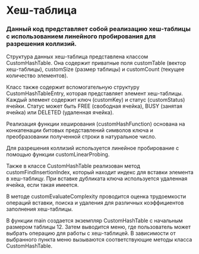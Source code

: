 # Хеш-таблица

### Данный код представляет собой реализацию хеш-таблицы с использованием линейного пробирования для разрешения коллизий.

Структура данных хеш-таблица представлена классом CustomHashTable. Она содержит приватные поля customTable (вектор хеш-таблицы), customSize (размер таблицы) и customCount (текущее количество элементов).

Класс также содержит вспомогательную структуру CustomHashTableEntry, которая представляет элемент хеш-таблицы. 
Каждый элемент содержит ключ (customKey) и статус (customStatus) ячейки. 
Статус может быть FREE (свободная ячейка), BUSY (занятая ячейка) или DELETED (удаленная ячейка).

Реализация функции хеширования (customHashFunction) основана на конкатенации битовых представлений символов ключа и преобразовании полученной строки в натуральное число. 

Для разрешения коллизий используется линейное пробирование с помощью функции customLinearProbing.

Также в классе CustomHashTable реализован метод customFindInsertionIndex, который находит индекс для вставки элемента в хеш-таблицу. При вставке дубликата ключа используется удаленная ячейка, если такая имеется.

В методе customEvaluateComplexity проводится оценка трудоемкости операций вставки, поиска и удаления для различных коэффициентов заполнения хеш-таблицы.

В функции main создается экземпляр CustomHashTable с начальным размером таблицы 12. Затем выводится меню, где пользователь может выбрать операцию для работы с хеш-таблицей. В зависимости от выбранного пункта меню вызываются соответствующие методы класса CustomHashTable.
